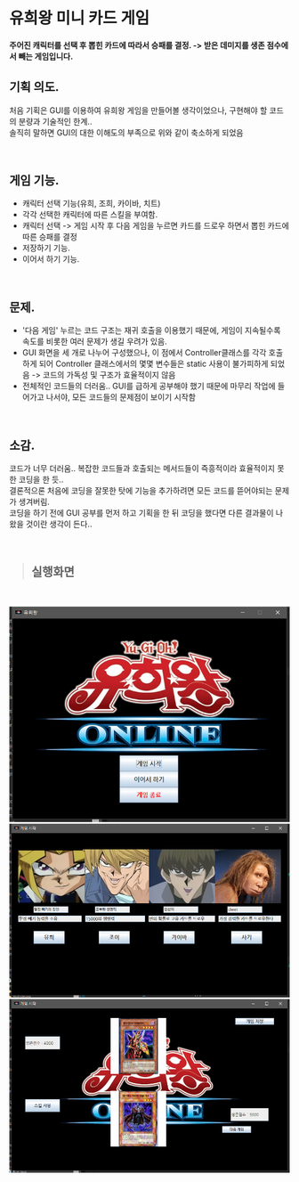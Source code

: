유희왕 미니 카드 게임
==============

#### 주어진 캐릭터를 선택 후 뽑힌 카드에 따라서 승패를 결정. -> 받은 데미지를 생존 점수에서 빼는 게임입니다.

## 기획 의도.
처음 기획은 GUI를 이용하여 유희왕 게임을 만들어볼 생각이었으나, 구현해야 할 코드의 분량과 기술적인 한계.. <br/>
솔직히 말하면 GUI의 대한 이해도의 부족으로 위와 같이 축소하게 되었음

<br/>

## 게임 기능.
* 캐릭터 선택 기능(유희, 조희, 카이바, 치트)
* 각각 선택한 캐릭터에 따른 스킬을 부여함.
* 캐릭터 선택 -> 게임 시작 후 다음 게임을 누르면 카드를 드로우 하면서 뽑힌 카드에 따른 승패를 결정
* 저장하기 기능.
* 이어서 하기 기능. 

<br/>

## 문제.
* '다음 게임' 누르는 코드 구조는 재귀 호출을 이용했기 때문에, 게임이 지속될수록 속도를 비롯한 여러 문제가 생길 우려가 있음.
* GUI 화면을 세 개로 나누어 구성했으나, 이 점에서 Controller클래스를 각각 호출하게 되어 Controller 클래스에서의 몇몇 변수들은 
  static 사용이 불가피하게 되었음 -> 코드의 가독성 및 구조가 효율적이지 않음
* 전체적인 코드들의 더러움.. GUI를 급하게 공부해야 했기 때문에 마무리 작업에 들어가고 나서야, 모든 코드들의 문제점이 보이기 시작함

<br/>

## 소감.
코드가 너무 더러움.. 복잡한 코드들과 호출되는 메서드들이 즉흥적이라 효율적이지 못한 코딩을 한 듯.. <br/>
결론적으론 처음에 코딩을 잘못한 탓에 기능을 추가하려면 모든 코드를 뜯어야되는 문제가 생겨버림. <br/>
코딩을 하기 전에 GUI 공부를 먼저 하고 기획을 한 뒤 코딩을 했다면 다른 결과물이 나왔을 것이란 생각이 든다..

<br/>

> ## 실행화면
<br/>

![sample1](./Image/sample1.png)
![sample2](./Image/sample2.png)
![sample3](./Image/sample3.png)
